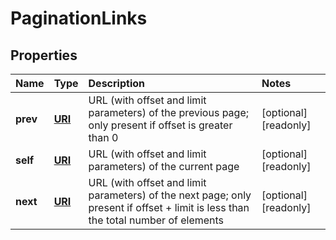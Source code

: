# PaginationLinks

## Properties

| Name | Type | Description | Notes |
| :--- | :--- | :--- | :--- |
| **prev** | [**URI**](https://github.com/ionos-cloud/sdk-java/tree/651e6f7fe60936a95aad1f01d36232fb4bd0a27e/docs/URI.md) | URL \(with offset and limit parameters\) of the previous page; only present if offset is greater than 0 | \[optional\] \[readonly\] |
| **self** | [**URI**](https://github.com/ionos-cloud/sdk-java/tree/651e6f7fe60936a95aad1f01d36232fb4bd0a27e/docs/URI.md) | URL \(with offset and limit parameters\) of the current page | \[optional\] \[readonly\] |
| **next** | [**URI**](https://github.com/ionos-cloud/sdk-java/tree/651e6f7fe60936a95aad1f01d36232fb4bd0a27e/docs/URI.md) | URL \(with offset and limit parameters\) of the next page; only present if offset + limit is less than the total number of elements | \[optional\] \[readonly\] |

